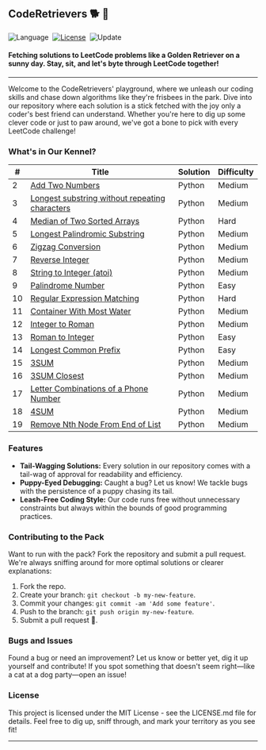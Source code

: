 ## CodeRetrievers 🐕 🐾
![Language](https://img.shields.io/badge/Language-Python%203.10-orange)&nbsp;
[![License](https://img.shields.io/badge/license-MIT-blue.svg)](./LICENSE.md)&nbsp;
![Update](https://img.shields.io/badge/Update-daily-green)&nbsp;
#### Fetching solutions to LeetCode problems like a Golden Retriever on a sunny day. Stay, sit, and let's byte through LeetCode together!
---
Welcome to the CodeRetrievers' playground, where we unleash our coding skills and chase down algorithms like they're frisbees in the park. Dive into our repository where each solution is a stick fetched with the joy only a coder's best friend can understand. Whether you're here to dig up some clever code or just to paw around, we've got a bone to pick with every LeetCode challenge!

### What's in Our Kennel?

| # | Title | Solution | Difficulty |
|---|-------|----------|------------|
| 2  |  [Add Two Numbers](https://github.com/HammadFahimS/Leetcoding/tree/main/2.%20Add%20Two%20Numbers)      |  Python        |  Medium          |
| 3  |  [Longest substring without repeating characters](https://github.com/HammadFahimS/Leetcoding/tree/main/3.%20Longest%20substring%20without%20repeating%20characters)     |    Python      | Medium            |
| 4  |  [Median of Two Sorted Arrays](https://github.com/HammadFahimS/Leetcoding/tree/main/4.%20Median%20of%20Two%20Sorted%20Arrays)     | Python         |  Hard          |
| 5  |  [Longest Palindromic Substring](https://github.com/HammadFahimS/Leetcoding/tree/main/5.%20Longest%20Palindromic%20Substring)      | Python        |  Medium        |
|6|[Zigzag Conversion](https://github.com/HammadFahimS/Leetcoding/tree/main/6.%20Zigzag%20Conversion)|Python|Medium|
|7|[Reverse Integer](https://github.com/HammadFahimS/Leetcoding/tree/main/7.%20Reverse%20Integer)|Python|Medium|
|8|[String to Integer (atoi)](https://github.com/HammadFahimS/Leetcoding/tree/main/8.%20String%20to%20Integer%20(atoi))|Python|Medium|
|9|[Palindrome Number](https://github.com/HammadFahimS/Leetcoding/tree/main/9.%20Palindrome%20Number)|Python|Easy|
|10|[Regular Expression Matching](https://github.com/HammadFahimS/Leetcoding/tree/main/10.%20Regular%20Expression%20Matching)|Python|Hard|
|11|[Container With Most Water](https://github.com/HammadFahimS/Leetcoding/tree/main/11.%20Container%20with%20Most%20Water)|Python|Medium|
|12|[Integer to Roman](https://github.com/HammadFahimS/Leetcoding/tree/main/12.%20Integer%20to%20Roman)|Python|Medium|
|13|[Roman to Integer](https://github.com/HammadFahimS/Leetcoding/tree/main/13.%20Roman%20to%20Integer)|Python|Easy|
|14|[Longest Common Prefix](https://github.com/HammadFahimS/Leetcoding/tree/main/14.%20Longest%20Common%20Prefix)|Python|Easy|
|15|[3SUM](https://github.com/HammadFahimS/Leetcoding/tree/main/15.%203SUM)|Python|Medium|
|16|[3SUM Closest](https://github.com/HammadFahimS/Leetcoding/tree/main/16.%203SUM%20Closest)|Python|Medium|
|17|[Letter Combinations of a Phone Number](https://github.com/HammadFahimS/Leetcoding/tree/main/17.%20Letter%20Combinations%20of%20a%20Phone%20Number)|Python|Medium|
|18|[4SUM](https://github.com/HammadFahimS/Leetcoding/tree/main/18.%204SUM)|Python|Medium|
|19|[Remove Nth Node From End of List](https://github.com/HammadFahimS/Leetcoding/tree/main/19.%20Remove%20Nth%20Node%20From%20End%20of%20List)|Python|Medium|

### Features
- **Tail-Wagging Solutions:** Every solution in our repository comes with a tail-wag of approval for readability and efficiency.
- **Puppy-Eyed Debugging:** Caught a bug? Let us know! We tackle bugs with the persistence of a puppy chasing its tail.
- **Leash-Free Coding Style:** Our code runs free without unnecessary constraints but always within the bounds of good programming practices.

### Contributing to the Pack
Want to run with the pack? Fork the repository and submit a pull request. We're always sniffing around for more optimal solutions or clearer explanations:
1. Fork the repo.
2. Create your branch: `git checkout -b my-new-feature`.
3. Commit your changes: `git commit -am 'Add some feature'`.
4. Push to the branch: `git push origin my-new-feature`.
5. Submit a pull request 🐾.

### Bugs and Issues
Found a bug or need an improvement? Let us know or better yet, dig it up yourself and contribute! If you spot something that doesn't seem right—like a cat at a dog party—open an issue!

### License
This project is licensed under the MIT License - see the LICENSE.md file for details. Feel free to dig up, sniff through, and mark your territory as you see fit!

---

